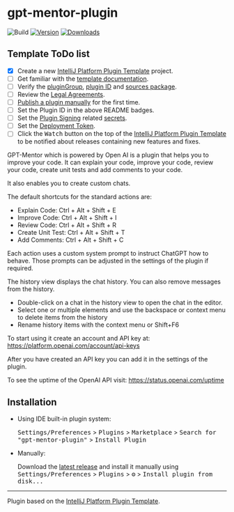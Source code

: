 # gpt-mentor-plugin

![Build](https://github.com/jcraane/gpt-mentor-plugin/workflows/Build/badge.svg)
[![Version](https://img.shields.io/jetbrains/plugin/v/PLUGIN_ID.svg)](https://plugins.jetbrains.com/plugin/PLUGIN_ID)
[![Downloads](https://img.shields.io/jetbrains/plugin/d/PLUGIN_ID.svg)](https://plugins.jetbrains.com/plugin/PLUGIN_ID)

## Template ToDo list
- [x] Create a new [IntelliJ Platform Plugin Template][template] project.
- [ ] Get familiar with the [template documentation][template].
- [ ] Verify the [pluginGroup](./gradle.properties), [plugin ID](./src/main/resources/META-INF/plugin.xml) and [sources package](./src/main/kotlin).
- [ ] Review the [Legal Agreements](https://plugins.jetbrains.com/docs/marketplace/legal-agreements.html?from=IJPluginTemplate).
- [ ] [Publish a plugin manually](https://plugins.jetbrains.com/docs/intellij/publishing-plugin.html?from=IJPluginTemplate) for the first time.
- [ ] Set the Plugin ID in the above README badges.
- [ ] Set the [Plugin Signing](https://plugins.jetbrains.com/docs/intellij/plugin-signing.html?from=IJPluginTemplate) related [secrets](https://github.com/JetBrains/intellij-platform-plugin-template#environment-variables).
- [ ] Set the [Deployment Token](https://plugins.jetbrains.com/docs/marketplace/plugin-upload.html?from=IJPluginTemplate).
- [ ] Click the <kbd>Watch</kbd> button on the top of the [IntelliJ Platform Plugin Template][template] to be notified about releases containing new features and fixes.

<!-- Plugin description -->
GPT-Mentor which is powered by Open AI is a plugin that helps you to improve your code. It can explain your code, improve your code, review your code, create unit tests and add comments to your code.

It also enables you to create custom chats. 

The default shortcuts for the standard actions are:
- Explain Code: Ctrl + Alt + Shift + E
- Improve Code: Ctrl + Alt + Shift + I
- Review Code: Ctrl + Alt + Shift + R
- Create Unit Test: Ctrl + Alt + Shift + T
- Add Comments: Ctrl + Alt + Shift + C

Each action uses a custom system prompt to instruct ChatGPT how to behave. Those prompts can be adjusted in the settings of the plugin if required.

The history view displays the chat history. You can also remove messages from the history. 

- Double-click on a chat in the history view to open the chat in the editor. 
- Select one or multiple elements and use the backspace or context menu to delete items from the history
- Rename history items with the context menu or Shift+F6

To start using it create an account and API key at: https://platform.openai.com/account/api-keys  

After you have created an API key you can add it in the settings of the plugin.  

To see the uptime of the OpenAI API visit: https://status.openai.com/uptime
<!-- Plugin description end -->

## Installation

- Using IDE built-in plugin system:
  
  <kbd>Settings/Preferences</kbd> > <kbd>Plugins</kbd> > <kbd>Marketplace</kbd> > <kbd>Search for "gpt-mentor-plugin"</kbd> >
  <kbd>Install Plugin</kbd>
  
- Manually:

  Download the [latest release](https://github.com/jcraane/gpt-mentor-plugin/releases/latest) and install it manually using
  <kbd>Settings/Preferences</kbd> > <kbd>Plugins</kbd> > <kbd>⚙️</kbd> > <kbd>Install plugin from disk...</kbd>


---
Plugin based on the [IntelliJ Platform Plugin Template][template].

[template]: https://github.com/JetBrains/intellij-platform-plugin-template
